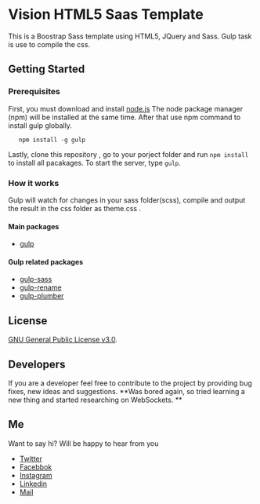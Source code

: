# Vision HTML5 Saas Template 
This is a Boostrap Sass template using HTML5, JQuery and Sass. Gulp task is use to compile the css.

## Getting Started 

### Prerequisites
First, you must download and install [node.js](https://nodejs.org/en/) The node package manager (npm) will be installed at the same time. After that use npm command to install gulp globally. 

```
   npm install -g gulp 
```

Lastly, clone this repository , go to your porject folder and run `npm install` to install all pacakages. To start the server, type `gulp`. 

### How it works
Gulp will watch for changes in your sass folder(scss), compile and output the result in the css folder as theme.css .

#### Main packages

* [gulp](http://gulpjs.com/)

#### Gulp related packages

* [gulp-sass](https://www.npmjs.com/package/gulp-sass)
* [gulp-rename](https://www.npmjs.com/package/gulp-rename)
* [gulp-plumber](https://www.npmjs.com/package/gulp-plumber)

## License

[GNU General Public License v3.0](./LICENSE).



## Developers
If you are a developer feel free to contribute to the project by providing bug fixes, new ideas and suggestions. 
**Was bored again, so tried learning a new thing and started researching on WebSockets. **

## Me
Want to say hi? Will be happy to hear from you
* [Twitter](http:///www.twitter.com/asadadams)
* [Facebbok](http://www.facebook.com/asad.adams)
* [Instagram](http://www.instagram.com/asadadams)
* [Linkedin](https://www.linkedin.com/in/asad-adams-28ab5918a/)
* [Mail](clarkpeace.adams@gmail.com)
